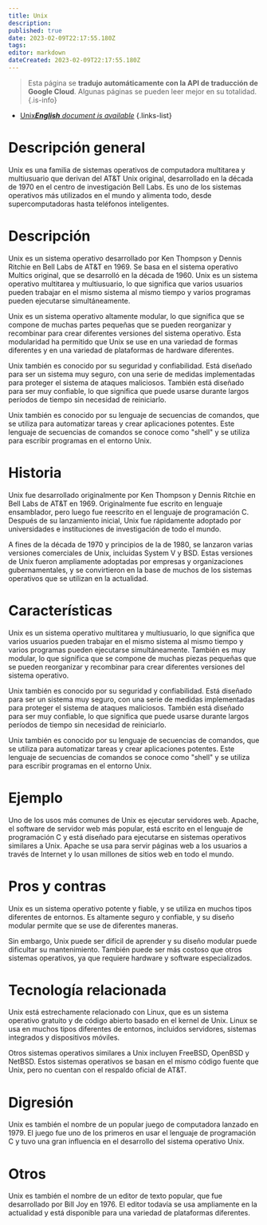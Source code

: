 ```yaml
---
title: Unix
description: 
published: true
date: 2023-02-09T22:17:55.180Z
tags: 
editor: markdown
dateCreated: 2023-02-09T22:17:55.180Z
---
```


> Esta página se **tradujo automáticamente con la API de traducción de Google Cloud**.
Algunas páginas se pueden leer mejor en su totalidad.{.is-info}



- [Unix***English** document is available*](/en/Knowledge-base/Dictionary/unix)
{.links-list}


# Descripción general
Unix es una familia de sistemas operativos de computadora multitarea y multiusuario que derivan del AT&T Unix original, desarrollado en la década de 1970 en el centro de investigación Bell Labs. Es uno de los sistemas operativos más utilizados en el mundo y alimenta todo, desde supercomputadoras hasta teléfonos inteligentes.

# Descripción
Unix es un sistema operativo desarrollado por Ken Thompson y Dennis Ritchie en Bell Labs de AT&T en 1969. Se basa en el sistema operativo Multics original, que se desarrolló en la década de 1960. Unix es un sistema operativo multitarea y multiusuario, lo que significa que varios usuarios pueden trabajar en el mismo sistema al mismo tiempo y varios programas pueden ejecutarse simultáneamente.

Unix es un sistema operativo altamente modular, lo que significa que se compone de muchas partes pequeñas que se pueden reorganizar y recombinar para crear diferentes versiones del sistema operativo. Esta modularidad ha permitido que Unix se use en una variedad de formas diferentes y en una variedad de plataformas de hardware diferentes.

Unix también es conocido por su seguridad y confiabilidad. Está diseñado para ser un sistema muy seguro, con una serie de medidas implementadas para proteger el sistema de ataques maliciosos. También está diseñado para ser muy confiable, lo que significa que puede usarse durante largos períodos de tiempo sin necesidad de reiniciarlo.

Unix también es conocido por su lenguaje de secuencias de comandos, que se utiliza para automatizar tareas y crear aplicaciones potentes. Este lenguaje de secuencias de comandos se conoce como "shell" y se utiliza para escribir programas en el entorno Unix.

# Historia
Unix fue desarrollado originalmente por Ken Thompson y Dennis Ritchie en Bell Labs de AT&T en 1969. Originalmente fue escrito en lenguaje ensamblador, pero luego fue reescrito en el lenguaje de programación C. Después de su lanzamiento inicial, Unix fue rápidamente adoptado por universidades e instituciones de investigación de todo el mundo.

A fines de la década de 1970 y principios de la de 1980, se lanzaron varias versiones comerciales de Unix, incluidas System V y BSD. Estas versiones de Unix fueron ampliamente adoptadas por empresas y organizaciones gubernamentales, y se convirtieron en la base de muchos de los sistemas operativos que se utilizan en la actualidad.

# Características
Unix es un sistema operativo multitarea y multiusuario, lo que significa que varios usuarios pueden trabajar en el mismo sistema al mismo tiempo y varios programas pueden ejecutarse simultáneamente. También es muy modular, lo que significa que se compone de muchas piezas pequeñas que se pueden reorganizar y recombinar para crear diferentes versiones del sistema operativo.

Unix también es conocido por su seguridad y confiabilidad. Está diseñado para ser un sistema muy seguro, con una serie de medidas implementadas para proteger el sistema de ataques maliciosos. También está diseñado para ser muy confiable, lo que significa que puede usarse durante largos períodos de tiempo sin necesidad de reiniciarlo.

Unix también es conocido por su lenguaje de secuencias de comandos, que se utiliza para automatizar tareas y crear aplicaciones potentes. Este lenguaje de secuencias de comandos se conoce como "shell" y se utiliza para escribir programas en el entorno Unix.

# Ejemplo
Uno de los usos más comunes de Unix es ejecutar servidores web. Apache, el software de servidor web más popular, está escrito en el lenguaje de programación C y está diseñado para ejecutarse en sistemas operativos similares a Unix. Apache se usa para servir páginas web a los usuarios a través de Internet y lo usan millones de sitios web en todo el mundo.

# Pros y contras
Unix es un sistema operativo potente y fiable, y se utiliza en muchos tipos diferentes de entornos. Es altamente seguro y confiable, y su diseño modular permite que se use de diferentes maneras.

Sin embargo, Unix puede ser difícil de aprender y su diseño modular puede dificultar su mantenimiento. También puede ser más costoso que otros sistemas operativos, ya que requiere hardware y software especializados.

# Tecnología relacionada
Unix está estrechamente relacionado con Linux, que es un sistema operativo gratuito y de código abierto basado en el kernel de Unix. Linux se usa en muchos tipos diferentes de entornos, incluidos servidores, sistemas integrados y dispositivos móviles.

Otros sistemas operativos similares a Unix incluyen FreeBSD, OpenBSD y NetBSD. Estos sistemas operativos se basan en el mismo código fuente que Unix, pero no cuentan con el respaldo oficial de AT&T.

# Digresión
Unix es también el nombre de un popular juego de computadora lanzado en 1979. El juego fue uno de los primeros en usar el lenguaje de programación C y tuvo una gran influencia en el desarrollo del sistema operativo Unix.

# Otros
Unix es también el nombre de un editor de texto popular, que fue desarrollado por Bill Joy en 1976. El editor todavía se usa ampliamente en la actualidad y está disponible para una variedad de plataformas diferentes.